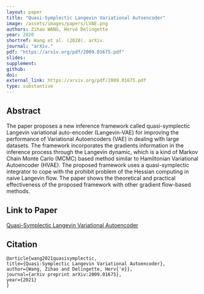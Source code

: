 ```yaml
---
layout: paper
title: "Quasi-Symplectic Langevin Variational Autoencoder"
image: /assets/images/papers/LVAE.png
authors: Zihao WANG, Hervé Delingette
year: 2020
shortref: Wang et al. (2020). arXiv.
journal: "arXiv."
pdf: "https://arxiv.org/pdf/2009.01675.pdf"
slides: 
supplement: 
github: 
doi: 
external_link: https://arxiv.org/pdf/2009.01675.pdf
type: substantive
---
```


## Abstract

The paper proposes a new inference framework called quasi-symplectic Langevin variational auto-encoder (Langevin-VAE) for improving the performance of Variational Autoencoders (VAE) in dealing with large datasets. The framework incorporates the gradients information in the inference process through the Langevin dynamic, which is a kind of Markov Chain Monte Carlo (MCMC) based method similar to Hamiltonian Variational Autoencoder (HVAE). The proposed framework uses a quasi-symplectic integrator to cope with the prohibit problem of the Hessian computing in naive Langevin flow. The paper shows the theoretical and practical effectiveness of the proposed framework with other gradient flow-based methods.

## Link to Paper

[Quasi-Symplectic Langevin Variational Autoencoder](https://arxiv.org/pdf/2009.01675.pdf)

## Citation

```
@article{wang2021quasisymplectic,
title={Quasi-Symplectic Langevin Variational Autoencoder},
author={Wang, Zihao and Delingette, Herv{'e}},
journal={arXiv preprint arXiv:2009.01675},
year={2021}
}

```